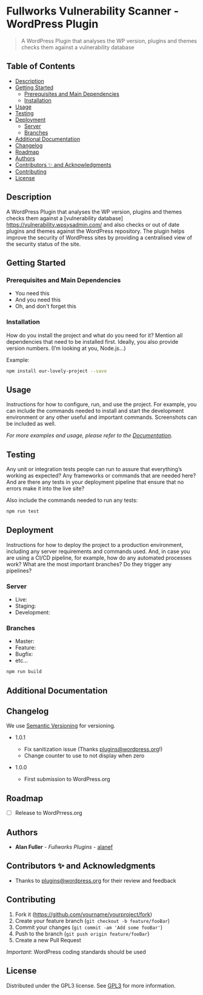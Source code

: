 # Fullworks Vulnerability Scanner - WordPress Plugin

> A WordPress Plugin that analyses the WP version, plugins and themes checks them against a vulnerability database

<!-- The following section is generated with doctoc (https://github.com/thlorenz/doctoc), e.g. by running `doctoc README.md --title '## Table of Contents'` -->

<!-- START doctoc generated TOC please keep comment here to allow auto update -->
<!-- DON'T EDIT THIS SECTION, INSTEAD RE-RUN doctoc TO UPDATE -->
## Table of Contents

- [Description](#description)
- [Getting Started](#getting-started)
  - [Prerequisites and Main Dependencies](#prerequisites-and-main-dependencies)
  - [Installation](#installation)
- [Usage](#usage)
- [Testing](#testing)
- [Deployment](#deployment)
  - [Server](#server)
  - [Branches](#branches)
- [Additional Documentation](#additional-documentation)
- [Changelog](#changelog)
- [Roadmap](#roadmap)
- [Authors](#authors)
- [Contributors ✨ and Acknowledgments](#contributors--and-acknowledgments)
- [Contributing](#contributing)
- [License](#license)

<!-- END doctoc generated TOC please keep comment here to allow auto update -->

## Description

A WordPress Plugin that analyses the WP version, plugins and themes checks them against a [vulnerability database] https://vulnerability.wpsysadmin.com/ and also
checks or out of date plugins and themes against the WordPress repository. The plugin helps improve the security of WordPress sites by providing a centralised view of the security status of the site.

## Getting Started

### Prerequisites and Main Dependencies

* You need this
* And you need this
* Oh, and don't forget this

### Installation

How do you install the project and what do you need for it? Mention all dependencies that need to be installed first. Ideally, you also provide version numbers. (I’m looking at you, Node.js…)

Example:

```sh
npm install our-lovely-project --save
```

## Usage

Instructions for how to configure, run, and use the project. For example, you can include the commands needed to install and start the development environment or any other useful and important commands. Screenshots can be included as well.

_For more examples and usage, please refer to the [Documentation](https://github.com/yourname/yourproject/wiki)._

## Testing

Any unit or integration tests people can run to assure that everything’s working as expected? Any frameworks or commands that are needed here? And are there any tests in your deployment pipeline that ensure that no errors make it into the live site?

Also include the commands needed to run any tests:

```sh
npm run test
```

## Deployment

Instructions for how to deploy the project to a production environment, including any server requirements and commands used. And, in case you are using a CI/CD pipeline, for example, how do any automated processes work? What are the most important branches? Do they trigger any pipelines?

### Server

* Live:
* Staging:
* Development:

### Branches

* Master:
* Feature:
* Bugfix:
* etc...

```sh
npm run build
```

## Additional Documentation


## Changelog

We use [Semantic Versioning](http://semver.org/) for versioning.

* 1.0.1
    * Fix sanitization issue (Thanks plugins@wordpress.org!)
    * Change counter to use to not display when zero
    
* 1.0.0
    * First submission to WordPress.org

## Roadmap

- [ ] Release to WordPrress.org

## Authors

- **Alan Fuller** - *Fullworks Plugins* -
  [alanef](https://github.com/alanef)

## Contributors ✨ and Acknowledgments

- Thanks to plugins@wordpress.org for their review and feedback

## Contributing

1. Fork it (<https://github.com/yourname/yourproject/fork>)
2. Create your feature branch (`git checkout -b feature/fooBar`)
3. Commit your changes (`git commit -am 'Add some fooBar'`)
4. Push to the branch (`git push origin feature/fooBar`)
5. Create a new Pull Request

*Important*: WordPress coding standards should be used  

## License

Distributed under the GPL3 license. See [GPL3](https://www.gnu.org/licenses/gpl-3.0.html) for more information.

